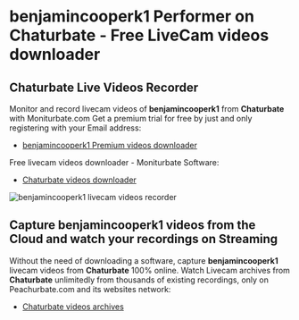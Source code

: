 # benjamincooperk1 Performer on Chaturbate - Free LiveCam videos downloader

## Chaturbate Live Videos Recorder

Monitor and record livecam videos of **benjamincooperk1** from **Chaturbate** with Moniturbate.com
Get a premium trial for free by just and only registering with your Email address:
* [benjamincooperk1 Premium videos downloader](https://moniturbate.com/request-demo-licence-key.html)

Free livecam videos downloader - Moniturbate Software:
* [Chaturbate videos downloader](https://moniturbate.com/moniturbate-download-software.html)

![benjamincooperk1 livecam videos recorder](https://peachurnet.com/templates/moniturbate-software.png)


## Capture benjamincooperk1 videos from the Cloud and watch your recordings on Streaming

Without the need of downloading a software, capture **benjamincooperk1** livecam videos from **Chaturbate** 100% online.
Watch Livecam archives from **Chaturbate** unlimitedly from thousands of existing recordings, only on Peachurbate.com and its websites network:
* [Chaturbate videos archives](https://peachurnet.com/)